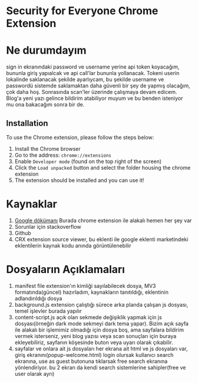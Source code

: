 # Security for Everyone Chrome Extension
# Ne durumdayım
sign in ekranındaki password ve username yerine api token koyacağım, bununla giriş yapıalcak ve api call'lar bununla yollanacak. Tokeni userin lokalinde saklanacak şekilde ayarlıycam, bu şekilde username ve passwordü sistemde saklamaktan daha güvenli bir şey de yapmış olacağım, çok daha hoş. Sonrasında scan'ler üzerinde çalışmaya devam edicem. Blog'a yeni yazı gelince bildirim atabiliyor muyum ve bu benden isteniyor mu ona bakacağım sonra bir de.


## Installation
To use the Chrome extension, please follow the steps below:

1. Install the Chrome browser
2. Go to the address: `chrome://extensions`
3. Enable `Developer mode` (found on the top right of the screen)
4. Click the `Load unpacked` button and select the folder housing the chrome extension
5. The extension should be installed and you can use it!

# Kaynaklar
1. [Google dökümanı](https://developer.chrome.com/docs/extensions/mv3/)
Burada chrome extension ile alakalı hemen her şey var
2. Sorunlar için stackoverflow
3. Github
4. CRX extension source viewer, bu eklenti ile google eklenti marketindeki eklentilerin kaynak kodu anında görüntülenebilir

# Dosyaların Açıklamaları
1. manifest file
extension'ın kimliği sayılabilecek dosya, MV3 formatında(güncel) hazırladım, kaynakların tanıtıldığı, eklentinin adlandırıldığı dosya
2. background.js
extension çalıştığı sürece arka planda çalışan js dosyası, temel işlevler burada yapılır
3. content-script.js
açık olan sekmede değişiklik yapmak için js dosyası(örneğin dark mode sekmeyi dark tema yapar). Bizim açık sayfa ile alakalı bir işlemimiz olmadığı için dosya boş, ama sayfalara bildirim vermek isterseniz, yeni blog yazısı veya scan sonuçları için buraya ekleyebiliriz, sayfanın köşesinde buton veya uyarı olarak çıkabilir.
4. sayfalar ve onlara ait js dosyaları
her ekrana ait html ve js dosyaları var, 
giriş ekranını(popup-welcome.html) 
login olursak kullanıcı search ekranına,
use as guest butonuna tıklarsak free search ekranına yönlendiriyor.
bu 2 ekran da kendi search sistemlerine sahipler(free ve user olarak ayrı)
















